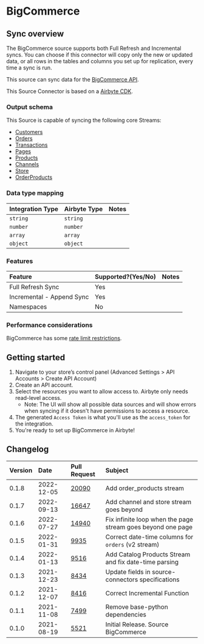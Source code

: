# BigCommerce

## Sync overview

The BigCommerce source supports both Full Refresh and Incremental syncs. You can choose if this connector will copy only the new or updated data, or all rows in the tables and columns you set up for replication, every time a sync is run.

This source can sync data for the [BigCommerce API](https://developer.bigcommerce.com/api-docs/getting-started/making-requests).

This Source Connector is based on a [Airbyte CDK](https://docs.airbyte.io/connector-development/cdk-python).

### Output schema

This Source is capable of syncing the following core Streams:

- [Customers](https://developer.bigcommerce.com/api-reference/store-management/customers-v3/customers/customersget)
- [Orders](https://developer.bigcommerce.com/api-reference/store-management/orders/orders/getallorders)
- [Transactions](https://developer.bigcommerce.com/api-reference/store-management/order-transactions/transactions/gettransactions)
- [Pages](https://developer.bigcommerce.com/api-reference/store-management/store-content/pages/getallpages)
- [Products](https://developer.bigcommerce.com/api-reference/store-management/catalog/products/getproducts)
- [Channels](https://developer.bigcommerce.com/api-reference/d2298071793d6-get-all-channels)
- [Store](https://developer.bigcommerce.com/api-reference/bb1daaaeccae0-get-store-information)
- [OrderProducts](https://developer.bigcommerce.com/api-reference/3b4dfef625708-list-order-products)

### Data type mapping

| Integration Type | Airbyte Type | Notes |
| :--------------- | :----------- | :---- |
| `string`         | `string`     |       |
| `number`         | `number`     |       |
| `array`          | `array`      |       |
| `object`         | `object`     |       |

### Features

| Feature                   | Supported?\(Yes/No\) | Notes |
| :------------------------ | :------------------- | :---- |
| Full Refresh Sync         | Yes                  |       |
| Incremental - Append Sync | Yes                  |       |
| Namespaces                | No                   |       |

### Performance considerations

BigCommerce has some [rate limit restrictions](https://developer.bigcommerce.com/api-docs/getting-started/best-practices).

## Getting started

1. Navigate to your store’s control panel \(Advanced Settings &gt; API Accounts &gt; Create API Account\)
2. Create an API account.
3. Select the resources you want to allow access to. Airbyte only needs read-level access.
   - Note: The UI will show all possible data sources and will show errors when syncing if it doesn't have permissions to access a resource.
4. The generated `Access Token` is what you'll use as the `access_token` for the integration.
5. You're ready to set up BigCommerce in Airbyte!

## Changelog

| Version | Date       | Pull Request                                             | Subject                                                     |
| :------ | :--------- | :------------------------------------------------------- | :---------------------------------------------------------- |
| 0.1.8   | 2022-12-05 | [20090](https://github.com/airbytehq/airbyte/pull/20090) | Add order_products stream                                   |
| 0.1.7   | 2022-09-13 | [16647](https://github.com/airbytehq/airbyte/pull/16647) | Add channel and store stream goes beyond                    |
| 0.1.6   | 2022-07-27 | [14940](https://github.com/airbytehq/airbyte/pull/14940) | Fix infinite loop when the page stream goes beyond one page |
| 0.1.5   | 2022-01-31 | [9935](https://github.com/airbytehq/airbyte/pull/9935)   | Correct date-time columns for `orders` (v2 stream)          |
| 0.1.4   | 2022-01-13 | [9516](https://github.com/airbytehq/airbyte/pull/9516)   | Add Catalog Products Stream and fix date-time parsing       |
| 0.1.3   | 2021-12-23 | [8434](https://github.com/airbytehq/airbyte/pull/8434)   | Update fields in source-connectors specifications           |
| 0.1.2   | 2021-12-07 | [8416](https://github.com/airbytehq/airbyte/pull/8416)   | Correct Incremental Function                                |
| 0.1.1   | 2021-11-08 | [7499](https://github.com/airbytehq/airbyte/pull/7499)   | Remove base-python dependencies                             |
| 0.1.0   | 2021-08-19 | [5521](https://github.com/airbytehq/airbyte/pull/5521)   | Initial Release. Source BigCommerce                         |
